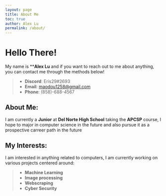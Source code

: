 ```yaml
---
layout: page
title: About Me
toc: true
author: Alex Lu
permalink: /about/
---
```


# Hello There!
My name is ****Alex Lu** and if you want to reach out to me about anything, you can contact me through the methods below!
> - **Discord**: Eris29#2693
> - **Email**:   maodou1258@gmail.com
> - **Phone**:   (858)-688-4567


## About Me:
I am currently a **Junior** at **Del Norte High School** taking the **APCSP** course, I hope to major in computer science in the future and also pursue it as a prospective carreer path in the future

## My Interests:
I am interested in anything related to computers, I am currently working on various projects centered around:
> - **Machine Learning**
> - **Image processing**
> - **Webscraping**
> - **Cyber Security**


